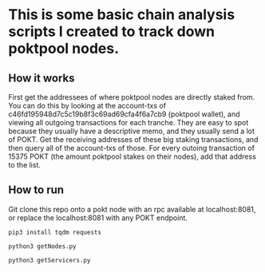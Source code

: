 # This is some basic chain analysis scripts I created to track down poktpool nodes.

## How it works
First get the addressees of where poktpool nodes are directly staked from. You can do this by looking at the account-txs of c46fd195948d7c5c19b8f3c69ad69cfa4f6a7cb9 (poktpool wallet), and viewing all outgoing transactions for each tranche. They are easy to spot because they usually have a descriptive memo, and they usually send a lot of POKT. Get the receiving addresses of these big staking transactions, and then query all of the account-txs of those. For every outoing transaction of 15375 POKT (the amount poktpool stakes on their nodes), add that address to the list.

## How to run

Git clone this repo onto a pokt node with an rpc available at localhost:8081, or replace the localhost:8081 with any POKT endpoint.

```
pip3 install tqdm requests

python3 getNodes.py

python3 getServicers.py
```
